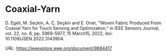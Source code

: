 # Coaxial-Yarn

D. Egeli, M. Seçkin, A. Ç. Seçkin and E. Oner, "Woven Fabric Produced From Coaxial Yarn for Touch Sensing and Optimization," in IEEE Sensors Journal, vol. 22, no. 6, pp. 5969-5977, 15 March15, 2022, doi: 10.1109/JSEN.2022.3143904.

URL: https://ieeexplore.ieee.org/document/9684417
